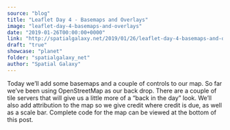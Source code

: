 ```yaml
---
source: "blog"
title: "Leaflet Day 4 - Basemaps and Overlays"
image: "leaflet-day-4-basemaps-and-overlays"
date: "2019-01-26T00:00:00+0000"
link: "http://spatialgalaxy.net/2019/01/26/leaflet-day-4-basemaps-and-overlays/"
draft: "true"
showcase: "planet"
folder: "spatialgalaxy_net"
author: "Spatial Galaxy"
---
```


Today we&rsquo;ll add some basemaps and a couple of controls to our map. So far we&rsquo;ve been using OpenStreetMap as our back drop. There are a couple of tile servers that will give us a little more of a &ldquo;back in the day&rdquo; look. We&rsquo;ll also add attribution to the map so we give credit where credit is due, as well as a scale bar. Complete code for the map can be viewed at the bottom of this post.
